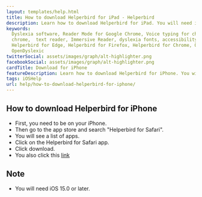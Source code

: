 ```yaml
---
layout: templates/help.html
title: How to download Helperbird for iPad - Helperbird
description: Learn how to download Helperbird for iPad. You will need iOS 15.0 or later.
keywords:
  Dyslexia software, Reader Mode for Google Chrome, Voice typing for chrome, Text to speech for
  chrome,  text reader, Immersive Reader, dyslexia fonts, accessibility software, dyslexia software,
  Helperbird for Edge, Helperbird for Firefox, Helperbird for Chrome, Opendyslexic for Chrome,
  OpenDyslexic
twitterSocial: assets/images/graph/alt-highlighter.png
facebookSocial: assets/images/graph/alt-highlighter.png
cardTitle: Download for iPhone
featureDescription: Learn how to download Helperbird for iPhone. You will need iOS 15.0 or later.
tags: iOSHelp
url: help/how-to-download-helperbird-for-iphone/
---
```


## How to download Helperbird for iPhone
- First, you need to be on your iPhone.
- Then go to the app store and search "Helperbird for Safari".
- You will see a list of apps.
- Click on the Helperbird for Safari app.
- Click download.
- You also click this [link](https://apps.apple.com/us/app/helperbird-for-safari/id1589138053 "Helperbird for Safari link")

## Note
- You will need iOS 15.0 or later.

